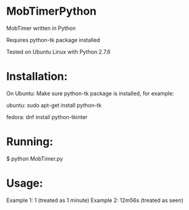 # MobTimerPython
MobTimer written in Python

Requires python-tk package installed

Tested on Ubuntu Linux with Python 2.7.6

# Installation: 
 On Ubuntu:
 Make sure python-tk package is installed, for example:
 
 ubuntu: sudo apt-get install python-tk
 
 fedora: dnf install python-tkinter

# Running:
 $ python MobTimer.py

# Usage:
 Example 1: 1 (treated as 1 minute)
 Example 2: 12m56s (treated as seen)
